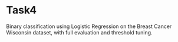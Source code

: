 # Task4
Binary classification using Logistic Regression on the Breast Cancer Wisconsin dataset, with full evaluation and threshold tuning.
